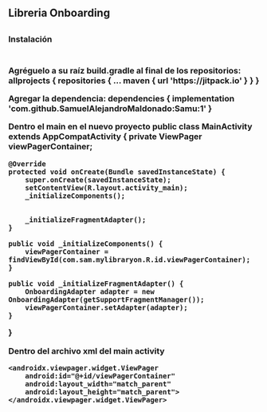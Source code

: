 
<h2>Libreria Onboarding<h2>

<h3>Instalación<h3> <br>
Agréguelo a su raíz build.gradle al final de los repositorios:
	allprojects {
		repositories {
			...
			maven { url 'https://jitpack.io' }
		}
	}



Agregar la dependencia:
dependencies {
	        implementation 'com.github.SamuelAlejandroMaldonado:Samu:1'
	}
  
  
  
  Dentro el main en el nuevo proyecto
  public class MainActivity extends AppCompatActivity {
    private ViewPager viewPagerContainer;

    @Override
    protected void onCreate(Bundle savedInstanceState) {
        super.onCreate(savedInstanceState);
        setContentView(R.layout.activity_main);
        _initializeComponents();


        _initializeFragmentAdapter();
    }

    public void _initializeComponents() {
        viewPagerContainer = findViewById(com.sam.mylibraryon.R.id.viewPagerContainer);
    }

    public void _initializeFragmentAdapter() {
        OnboardingAdapter adapter = new OnboardingAdapter(getSupportFragmentManager());
        viewPagerContainer.setAdapter(adapter);
    }

}

Dentro del archivo xml del main activity

<?xml version="1.0" encoding="utf-8"?>
<LinearLayout xmlns:android="http://schemas.android.com/apk/res/android"
    xmlns:app="http://schemas.android.com/apk/res-auto"
    xmlns:tools="http://schemas.android.com/tools"
    android:layout_width="match_parent"
    android:layout_height="match_parent"
    tools:context=".MainActivity">

    <androidx.viewpager.widget.ViewPager
        android:id="@+id/viewPagerContainer"
        android:layout_width="match_parent"
        android:layout_height="match_parent">
    </androidx.viewpager.widget.ViewPager>

</LinearLayout>
